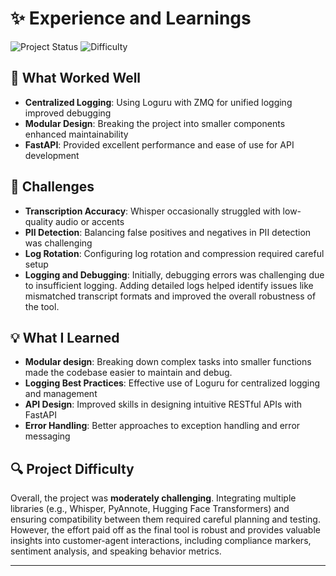 # ✨ Experience and Learnings

![Project Status](https://img.shields.io/badge/Status-Completed-success)
![Difficulty](https://img.shields.io/badge/Difficulty-Moderate-yellow)

## 🌟 What Worked Well

- **Centralized Logging**: Using Loguru with ZMQ for unified logging improved debugging
- **Modular Design**: Breaking the project into smaller components enhanced maintainability
- **FastAPI**: Provided excellent performance and ease of use for API development

## 🧩 Challenges

- **Transcription Accuracy**: Whisper occasionally struggled with low-quality audio or accents
- **PII Detection**: Balancing false positives and negatives in PII detection was challenging
- **Log Rotation**: Configuring log rotation and compression required careful setup
- **Logging and Debugging**: Initially, debugging errors was challenging due to insufficient logging. Adding detailed logs helped identify issues like mismatched transcript formats and improved the overall robustness of the tool.

## 💡 What I Learned

- **Modular design**: Breaking down complex tasks into smaller functions made the codebase easier to maintain and debug.
- **Logging Best Practices**: Effective use of Loguru for centralized logging and management
- **API Design**: Improved skills in designing intuitive RESTful APIs with FastAPI
- **Error Handling**: Better approaches to exception handling and error messaging

## 🔍 Project Difficulty

Overall, the project was **moderately challenging**. Integrating multiple libraries (e.g., Whisper, PyAnnote, Hugging Face Transformers) and ensuring compatibility between them required careful planning and testing. However, the effort paid off as the final tool is robust and provides valuable insights into customer-agent interactions, including compliance markers, sentiment analysis, and speaking behavior metrics.

---
